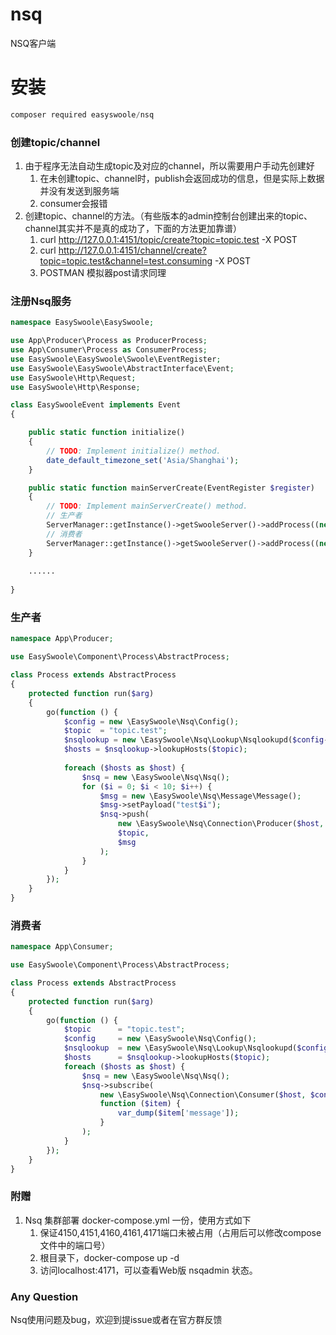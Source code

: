 # nsq
NSQ客户端

# 安装
```php
composer required easyswoole/nsq
```

### 创建topic/channel
1. 由于程序无法自动生成topic及对应的channel，所以需要用户手动先创建好
    1. 在未创建topic、channel时，publish会返回成功的信息，但是实际上数据并没有发送到服务端
    2. consumer会报错
2. 创建topic、channel的方法。（有些版本的admin控制台创建出来的topic、channel其实并不是真的成功了，下面的方法更加靠谱）
    1. curl http://127.0.0.1:4151/topic/create?topic=topic.test -X POST 
    2. curl http://127.0.0.1:4151/channel/create?topic=topic.test&channel=test.consuming -X POST 
    3. POSTMAN  模拟器post请求同理

### 注册Nsq服务
```php
namespace EasySwoole\EasySwoole;

use App\Producer\Process as ProducerProcess;
use App\Consumer\Process as ConsumerProcess;
use EasySwoole\EasySwoole\Swoole\EventRegister;
use EasySwoole\EasySwoole\AbstractInterface\Event;
use EasySwoole\Http\Request;
use EasySwoole\Http\Response;

class EasySwooleEvent implements Event
{

    public static function initialize()
    {
        // TODO: Implement initialize() method.
        date_default_timezone_set('Asia/Shanghai');
    }

    public static function mainServerCreate(EventRegister $register)
    {
        // TODO: Implement mainServerCreate() method.
        // 生产者
        ServerManager::getInstance()->getSwooleServer()->addProcess((new ProducerProcess())->getProcess());
        // 消费者
        ServerManager::getInstance()->getSwooleServer()->addProcess((new ConsumerProcess())->getProcess());
    }
    
    ......
    
}

```
### 生产者
```php
namespace App\Producer;

use EasySwoole\Component\Process\AbstractProcess;

class Process extends AbstractProcess
{
    protected function run($arg)
    {
        go(function () {
            $config = new \EasySwoole\Nsq\Config();
            $topic  = "topic.test";
            $nsqlookup = new \EasySwoole\Nsq\Lookup\Nsqlookupd($config->getNsqdUrl());
            $hosts = $nsqlookup->lookupHosts($topic);
        
            foreach ($hosts as $host) {
                $nsq = new \EasySwoole\Nsq\Nsq();
                for ($i = 0; $i < 10; $i++) {
                    $msg = new \EasySwoole\Nsq\Message\Message();
                    $msg->setPayload("test$i");
                    $nsq->push(
                        new \EasySwoole\Nsq\Connection\Producer($host, $config),
                        $topic,
                        $msg
                    );
                }
            }
        });
    }
}
```


### 消费者
```php
namespace App\Consumer;

use EasySwoole\Component\Process\AbstractProcess;

class Process extends AbstractProcess
{
    protected function run($arg)
    {
        go(function () {
            $topic      = "topic.test";
            $config     = new \EasySwoole\Nsq\Config();
            $nsqlookup  = new \EasySwoole\Nsq\Lookup\Nsqlookupd($config->getNsqdUrl());
            $hosts      = $nsqlookup->lookupHosts($topic);
            foreach ($hosts as $host) {
                $nsq = new \EasySwoole\Nsq\Nsq();
                $nsq->subscribe(
                    new \EasySwoole\Nsq\Connection\Consumer($host, $config, $topic, 'test.consuming'),
                    function ($item) {
                        var_dump($item['message']);
                    }
                );
            }
        });
    }
}

```

### 附赠
1. Nsq 集群部署 docker-compose.yml 一份，使用方式如下
    1. 保证4150,4151,4160,4161,4171端口未被占用（占用后可以修改compose文件中的端口号）
    2. 根目录下，docker-compose up -d
    3. 访问localhost:4171，可以查看Web版 nsqadmin 状态。
    
### Any Question
Nsq使用问题及bug，欢迎到提issue或者在官方群反馈
